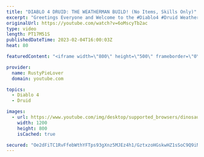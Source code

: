 ```yaml
---
title: "DIABLO 4 DRUID: THE WEATHERMAN BUILD! (No Items, Skills Only)"
excerpt: "Greetings Everyone and Welcome to the #Diablo4 #Druid Weatherman Build, where we dive into the skills needed to create the ..."
originalUrl: https://youtube.com/watch?v=6oMscyTb2ac
type: video
length: PT17M51S
publishedDateTime: 2023-02-04T16:00:03Z
heat: 80

featuredContent: "<iframe width=\"800\" height=\"500\" frameborder=\"0\" src=\"https://www.youtube.com/embed/6oMscyTb2ac\" allow=\"accelerometer; autoplay; encrypted-media; gyroscope; picture-in-picture\" allowfullscreen></iframe>"

provider:
  name: RustyPieLover
  domain: youtube.com

topics:
  - Diablo 4
  - Druid

images:
  - url: https://www.youtube.com/img/desktop/supported_browsers/dinosaur.png
    width: 1200
    height: 800
    isCached: true

secured: "Oe2dFiTC1RvFfebWthYFTps93gXnz5MJEz4h1/GztxzoHGskwHZ1sSoC9Q9iNERitph5hPfxf4IRUQEzMLsrETcn+8OPOiM1QEdBcyyQxrYvACdIL9SZKDLToO+CJ2AhxSsybenaGiIobtjgtE4mtJCQQw3jaahQtG7hfHST4b4i40Cp89IxEl94YT7KS1A14E0GMNp82IuB5w+Wyr4wYZh5eCNwd860Q+M902d3DpRUM1J3kG7fW+VwJkgC5be9xgHua+HTFkJm9J1cJXMOAIfkC2MygzJY3pfHf2f5FLmTeWW63My4X4o1TgtFmI2RWexjT4jT7VmfzccrB3oStZfzKcD6g9+3k9pguZE73KhjplruOKJq4A4lCv/f1FdAgOkY8O5vGHq3W7RIPhlJ1b8nzBLGMz8lJnhCLeJ4uSo=;7R+qwGE2Ca4Vc994yYCLmA=="
---
```


